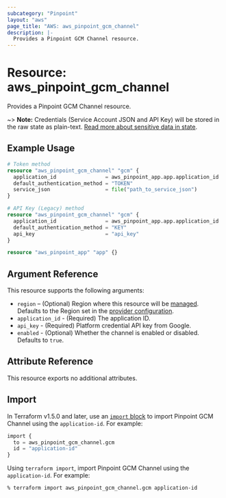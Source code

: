 ```yaml
---
subcategory: "Pinpoint"
layout: "aws"
page_title: "AWS: aws_pinpoint_gcm_channel"
description: |-
  Provides a Pinpoint GCM Channel resource.
---
```


# Resource: aws_pinpoint_gcm_channel

Provides a Pinpoint GCM Channel resource.

~> **Note:** Credentials (Service Account JSON and API Key) will be stored in the raw state as plain-text.
[Read more about sensitive data in state](https://www.terraform.io/docs/state/sensitive-data.html).

## Example Usage

```terraform
# Token method
resource "aws_pinpoint_gcm_channel" "gcm" {
  application_id                = aws_pinpoint_app.app.application_id
  default_authentication_method = "TOKEN"
  service_json                  = file("path_to_service_json")
}

# API Key (Legacy) method
resource "aws_pinpoint_gcm_channel" "gcm" {
  application_id                = aws_pinpoint_app.app.application_id
  default_authentication_method = "KEY"
  api_key                       = "api_key"
}

resource "aws_pinpoint_app" "app" {}
```

## Argument Reference

This resource supports the following arguments:

* `region` – (Optional) Region where this resource will be [managed](https://docs.aws.amazon.com/general/latest/gr/rande.html#regional-endpoints). Defaults to the Region set in the [provider configuration](https://registry.terraform.io/providers/hashicorp/aws/latest/docs#aws-configuration-reference).
* `application_id` - (Required) The application ID.
* `api_key` - (Required) Platform credential API key from Google.
* `enabled` - (Optional) Whether the channel is enabled or disabled. Defaults to `true`.

## Attribute Reference

This resource exports no additional attributes.

## Import

In Terraform v1.5.0 and later, use an [`import` block](https://developer.hashicorp.com/terraform/language/import) to import Pinpoint GCM Channel using the `application-id`. For example:

```terraform
import {
  to = aws_pinpoint_gcm_channel.gcm
  id = "application-id"
}
```

Using `terraform import`, import Pinpoint GCM Channel using the `application-id`. For example:

```console
% terraform import aws_pinpoint_gcm_channel.gcm application-id
```
